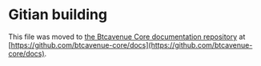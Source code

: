 Gitian building
================

This file was moved to [the Btcavenue Core documentation repository](https://github.com/btcavenue-core/docs/blob/master/gitian-building.md) at [https://github.com/btcavenue-core/docs](https://github.com/btcavenue-core/docs).
